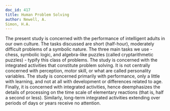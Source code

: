 ```yaml
---
doc_id: 417
title: Human Problem Solving
author: Newell, A.
Simon, H.A.
---
```


The present study is concerned with the performance of intelligent adults
in our own culture.  The tasks discussed are short (half-hour), moderately
difficult problems of a symbolic nature.  The three main tasks we use - chess,
symbolic logic, and algebra-like puzzles (called cryptarithmetic puzzles) -
typify this class of problems.  The study is concerned with the integrated
activities that constitute problem solving.  It is not centrally concerned
with perception, motor skill, or what are called personality variables.
The study is concerned primarily with performance, only a little with
learning, and not at all with development or differences related to age.
Finally, it is concerned with integrated activities, hence deemphasizes the
details of processing on the time scale of elementary reactions (that is,
half a second or less).  Similarly, long-term integrated activities extending
over periods of days or years receive no attention.